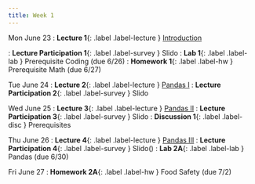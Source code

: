 ```yaml
---
title: Week 1
---
```


Mon June 23
: **Lecture 1**{: .label .label-lecture } [Introduction](lecture/lec01)
<!-- : [Note 1](https://ds100.org/course-notes/intro_lec/introduction.html) -->
: **Lecture Participation 1**{: .label .label-survey } Slido
: **Lab 1**{: .label .label-lab } Prerequisite Coding (due 6/26)
: **Homework 1**{: .label .label-hw } Prerequisite Math (due 6/27)

Tue June 24
: **Lecture 2**{: .label .label-lecture } [Pandas I](lecture/lec02)
: **Lecture Participation 2**{: .label .label-survey } Slido

Wed June 25
: **Lecture 3**{: .label .label-lecture } [Pandas II](lecture/lec03)
: **Lecture Participation 3**{: .label .label-survey } Slido
: **Discussion 1**{: .label .label-disc } Prerequisites

Thu June 26
: **Lecture 4**{: .label .label-lecture } [Pandas III](lecture/lec04)
: **Lecture Participation 4**{: .label .label-survey } Slido()
: **Lab 2A**{: .label .label-lab } Pandas (due 6/30)

Fri June 27
: **Homework 2A**{: .label .label-hw } Food Safety (due 7/2)
